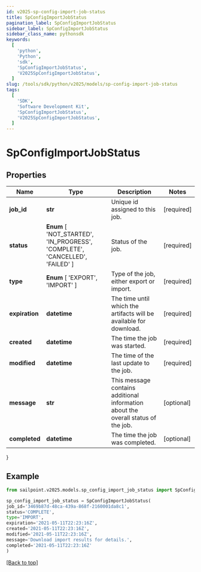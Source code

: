 ```yaml
---
id: v2025-sp-config-import-job-status
title: SpConfigImportJobStatus
pagination_label: SpConfigImportJobStatus
sidebar_label: SpConfigImportJobStatus
sidebar_class_name: pythonsdk
keywords:
  [
    'python',
    'Python',
    'sdk',
    'SpConfigImportJobStatus',
    'V2025SpConfigImportJobStatus',
  ]
slug: /tools/sdk/python/v2025/models/sp-config-import-job-status
tags:
  [
    'SDK',
    'Software Development Kit',
    'SpConfigImportJobStatus',
    'V2025SpConfigImportJobStatus',
  ]
---
```


# SpConfigImportJobStatus

## Properties

| Name | Type | Description | Notes |
| --- | --- | --- | --- |
| **job_id** | **str** | Unique id assigned to this job. | [required] |
| **status** | **Enum** [ 'NOT_STARTED', 'IN_PROGRESS', 'COMPLETE', 'CANCELLED', 'FAILED' ] | Status of the job. | [required] |
| **type** | **Enum** [ 'EXPORT', 'IMPORT' ] | Type of the job, either export or import. | [required] |
| **expiration** | **datetime** | The time until which the artifacts will be available for download. | [required] |
| **created** | **datetime** | The time the job was started. | [required] |
| **modified** | **datetime** | The time of the last update to the job. | [required] |
| **message** | **str** | This message contains additional information about the overall status of the job. | [optional] |
| **completed** | **datetime** | The time the job was completed. | [optional] |

}

## Example

```python
from sailpoint.v2025.models.sp_config_import_job_status import SpConfigImportJobStatus

sp_config_import_job_status = SpConfigImportJobStatus(
job_id='3469b87d-48ca-439a-868f-2160001da8c1',
status='COMPLETE',
type='IMPORT',
expiration='2021-05-11T22:23:16Z',
created='2021-05-11T22:23:16Z',
modified='2021-05-11T22:23:16Z',
message='Download import results for details.',
completed='2021-05-11T22:23:16Z'
)

```

[[Back to top]](#)
